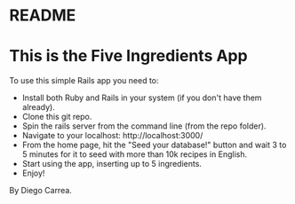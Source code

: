 # README

# This is the Five Ingredients App

To use this simple Rails app you need to:

* Install both Ruby and Rails in your system (if you don't have them already).
* Clone this git repo.
* Spin the rails server from the command line (from the repo folder).
* Navigate to your localhost: http://localhost:3000/
* From the home page, hit the "Seed your database!" button and wait 3 to 5 minutes for it to seed with more than 10k recipes in English.
* Start using the app, inserting up to 5 ingredients.
* Enjoy!

By Diego Carrea.